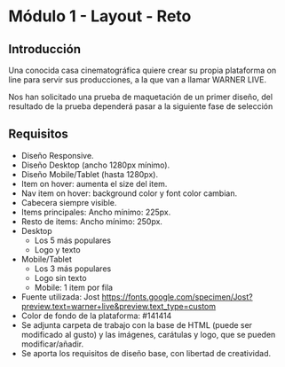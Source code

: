 # Módulo 1 - Layout - Reto

## Introducción

Una conocida casa cinematográfica quiere crear su propia plataforma on line para servir sus producciones, a la que van a llamar WARNER LIVE.

Nos han solicitado una prueba de maquetación de un primer diseño, del resultado de la prueba dependerá pasar a la siguiente fase de selección

## Requisitos

- Diseño Responsive.
- Diseño Desktop (ancho 1280px mínimo).
- Diseño Mobile/Tablet (hasta 1280px).
- Item on hover: aumenta el size del item.
- Nav item on hover: background color y font color cambian.
- Cabecera siempre visible.
- Items principales: Ancho mínimo: 225px.
- Resto de items: Ancho mínimo: 250px.
- Desktop
  - Los 5 más populares
  - Logo y texto
- Mobile/Tablet
  - Los 3 más populares
  - Logo sin texto
  - Mobile: 1 item por fila
- Fuente utilizada: Jost https://fonts.google.com/specimen/Jost?preview.text=warner+live&preview.text_type=custom
- Color de fondo de la plataforma: #141414
- Se adjunta carpeta de trabajo con la base de HTML (puede ser modificado al gusto) y las imágenes, carátulas y logo, que se pueden modificar/añadir.
- Se aporta los requisitos de diseño base, con libertad de creatividad.
